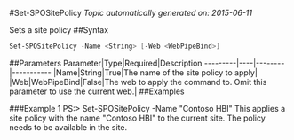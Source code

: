 #Set-SPOSitePolicy
*Topic automatically generated on: 2015-06-11*

Sets a site policy
##Syntax
```powershell
Set-SPOSitePolicy -Name <String> [-Web <WebPipeBind>]
```


##Parameters
Parameter|Type|Required|Description
---------|----|--------|-----------
|Name|String|True|The name of the site policy to apply|
|Web|WebPipeBind|False|The web to apply the command to. Omit this parameter to use the current web.|
##Examples

###Example 1
    PS:> Set-SPOSitePolicy -Name "Contoso HBI"
This applies a site policy with the name "Contoso HBI" to the current site. The policy needs to be available in the site.
<!-- Ref: 147B898C7DBB475910D0C13F064D069E -->